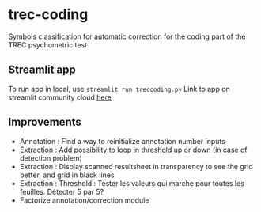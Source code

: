 # trec-coding
Symbols classification for automatic correction for the coding part of the TREC psychometric test

## Streamlit app

To run app in local, use ``streamlit run treccoding.py``
Link to app on streamlit community cloud [here](https://trec-coding.streamlit.app/)

## Improvements

* Annotation : Find a way to reinitialize annotation number inputs
* Extraction : Add possibility to loop in threshold up or down (in case of detection problem)
* Extraction : Display scanned resultsheet in transparency to see the grid better, and grid in black lines
* Extraction : Threshold : Tester les valeurs qui marche pour toutes les feuilles. Détecter 5 par 5?
* Factorize annotation/correction module